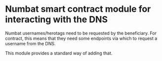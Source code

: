 # Numbat smart contract module for interacting with the DNS

Numbat usernames/herotags need to be requested by the beneficiary.
For contract, this means that they need some endpoints via which to request a username from the DNS.

This module provides a standard way of adding that.
